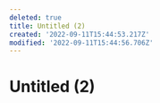 ```yaml
---
deleted: true
title: Untitled (2)
created: '2022-09-11T15:44:53.217Z'
modified: '2022-09-11T15:44:56.706Z'
---
```


# Untitled (2)
